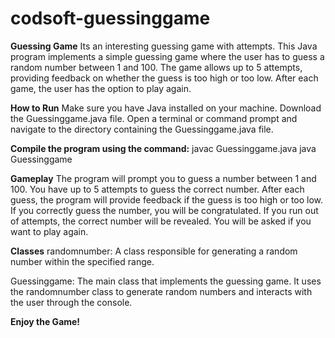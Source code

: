 # codsoft-guessinggame
**Guessing Game**
Its an interesting guessing game with attempts.
This Java program implements a simple guessing game where the user has to guess a random number between 1 and 100. 
The game allows up to 5 attempts, providing feedback on whether the guess is too high or too low. 
After each game, the user has the option to play again.

**How to Run**
Make sure you have Java installed on your machine.
Download the Guessinggame.java file.
Open a terminal or command prompt and navigate to the directory containing the Guessinggame.java file.

**Compile the program using the command:**
      javac Guessinggame.java
      java Guessinggame
      
**Gameplay**
The program will prompt you to guess a number between 1 and 100.
You have up to 5 attempts to guess the correct number.
After each guess, the program will provide feedback if the guess is too high or too low.
If you correctly guess the number, you will be congratulated.
If you run out of attempts, the correct number will be revealed.
You will be asked if you want to play again.

**Classes**
randomnumber: A class responsible for generating a random number within the specified range.

Guessinggame: The main class that implements the guessing game.
It uses the randomnumber class to generate random numbers and interacts with the user through the console.

**Enjoy the Game!**








